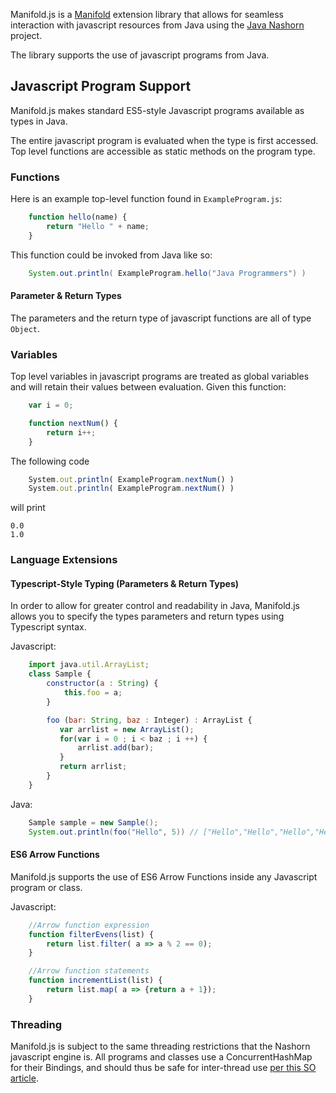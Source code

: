 Manifold.js is a [Manifold](http://manifold.io/) extension library that allows for seamless interaction with javascript
resources from Java using the [Java Nashorn](http://openjdk.java.net/projects/nashorn/) project.

The library supports the use of javascript programs from Java.

## Javascript Program Support

Manifold.js makes standard ES5-style Javascript programs available as types in Java.

The entire javascript program is evaluated when the type is first accessed.  Top level functions
are accessible as static methods on the program type.

### Functions

Here is an example top-level function found in `ExampleProgram.js`:

```javascript
    function hello(name) {
        return "Hello " + name;
    }
```

This function could be invoked from Java like so:

```java
    System.out.println( ExampleProgram.hello("Java Programmers") )
```

#### Parameter & Return Types

The parameters and the return type of javascript functions are all of type `Object`.

### Variables

Top level variables in javascript programs are treated as global variables and will retain their values
between evaluation.  Given this function:

```javascript
    var i = 0;

    function nextNum() {
        return i++;
    }
```

The following code

```javascript
    System.out.println( ExampleProgram.nextNum() )
    System.out.println( ExampleProgram.nextNum() )
```

will print

    0.0
    1.0

### Language Extensions

#### Typescript-Style Typing (Parameters & Return Types)

In order to allow for greater control and readability in Java, Manifold.js allows you to specify the types parameters and return
types using Typescript syntax.

Javascript:

```javascript
    import java.util.ArrayList;
    class Sample {
        constructor(a : String) {
            this.foo = a;
        }

        foo (bar: String, baz : Integer) : ArrayList {
           var arrlist = new ArrayList();
           for(var i = 0 ; i < baz ; i ++) {
               arrlist.add(bar);
           }
           return arrlist;
        }
    }
```

Java:

```java
    Sample sample = new Sample();
    System.out.println(foo("Hello", 5)) // ["Hello","Hello","Hello","Hello","Hello"]
```

#### ES6 Arrow Functions

Manifold.js supports the use of ES6 Arrow Functions inside any Javascript program or class.

Javascript:

```javascript
    //Arrow function expression
    function filterEvens(list) {
        return list.filter( a => a % 2 == 0);
    }

    //Arrow function statements
    function incrementList(list) {
        return list.map( a => {return a + 1});
    }
```

### Threading

Manifold.js is subject to the same threading restrictions that the Nashorn javascript engine is.  All programs and classes use
a ConcurrentHashMap for their Bindings, and should thus be safe for inter-thread use [per this SO article](https://stackoverflow.com/questions/30140103/should-i-use-a-separate-scriptengine-and-compiledscript-instances-per-each-threa/30159424#30159424).
